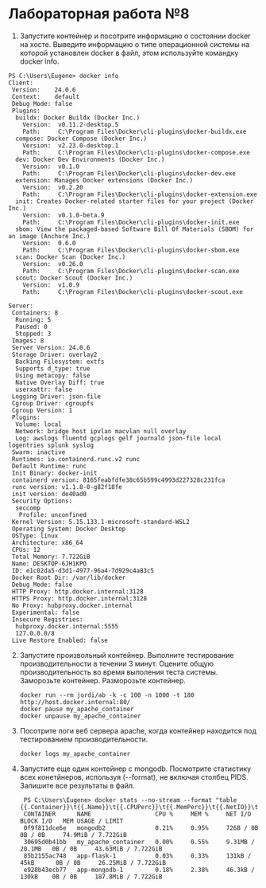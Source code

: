 # Лабораторная работа №8
1. Запустите контейнер и посотрите информацию о состоянии docker на хосте. Выведите информацию о типе операционной системы на которой установлен docker в файл, этом используйте командку docker info.
```
PS C:\Users\Eugene> docker info
Client:
 Version:    24.0.6
 Context:    default
 Debug Mode: false
 Plugins:
  buildx: Docker Buildx (Docker Inc.)
    Version:  v0.11.2-desktop.5
    Path:     C:\Program Files\Docker\cli-plugins\docker-buildx.exe
  compose: Docker Compose (Docker Inc.)
    Version:  v2.23.0-desktop.1
    Path:     C:\Program Files\Docker\cli-plugins\docker-compose.exe
  dev: Docker Dev Environments (Docker Inc.)
    Version:  v0.1.0
    Path:     C:\Program Files\Docker\cli-plugins\docker-dev.exe
  extension: Manages Docker extensions (Docker Inc.)
    Version:  v0.2.20
    Path:     C:\Program Files\Docker\cli-plugins\docker-extension.exe
  init: Creates Docker-related starter files for your project (Docker Inc.)
    Version:  v0.1.0-beta.9
    Path:     C:\Program Files\Docker\cli-plugins\docker-init.exe
  sbom: View the packaged-based Software Bill Of Materials (SBOM) for an image (Anchore Inc.)
    Version:  0.6.0
    Path:     C:\Program Files\Docker\cli-plugins\docker-sbom.exe
  scan: Docker Scan (Docker Inc.)
    Version:  v0.26.0
    Path:     C:\Program Files\Docker\cli-plugins\docker-scan.exe
  scout: Docker Scout (Docker Inc.)
    Version:  v1.0.9
    Path:     C:\Program Files\Docker\cli-plugins\docker-scout.exe

Server:
 Containers: 8
  Running: 5
  Paused: 0
  Stopped: 3
 Images: 8
 Server Version: 24.0.6
 Storage Driver: overlay2
  Backing Filesystem: extfs
  Supports d_type: true
  Using metacopy: false
  Native Overlay Diff: true
  userxattr: false
 Logging Driver: json-file
 Cgroup Driver: cgroupfs
 Cgroup Version: 1
 Plugins:
  Volume: local
  Network: bridge host ipvlan macvlan null overlay
  Log: awslogs fluentd gcplogs gelf journald json-file local logentries splunk syslog
 Swarm: inactive
 Runtimes: io.containerd.runc.v2 runc
 Default Runtime: runc
 Init Binary: docker-init
 containerd version: 8165feabfdfe38c65b599c4993d227328c231fca
 runc version: v1.1.8-0-g82f18fe
 init version: de40ad0
 Security Options:
  seccomp
   Profile: unconfined
 Kernel Version: 5.15.133.1-microsoft-standard-WSL2
 Operating System: Docker Desktop
 OSType: linux
 Architecture: x86_64
 CPUs: 12
 Total Memory: 7.722GiB
 Name: DESKTOP-6JH1KPO
 ID: e1c02da5-d3d1-4977-96a4-7d929c4a83c5
 Docker Root Dir: /var/lib/docker
 Debug Mode: false
 HTTP Proxy: http.docker.internal:3128
 HTTPS Proxy: http.docker.internal:3128
 No Proxy: hubproxy.docker.internal
 Experimental: false
 Insecure Registries:
  hubproxy.docker.internal:5555
  127.0.0.0/8
 Live Restore Enabled: false
```
2. Запустите произвольный контейнер. Выполните тестирование производительности в течении 3 минут. Оцените общую производительность во время выполения теста системы. Заморозьте контейнер. Разморозьте контейнер.
   ```
   docker run --rm jordi/ab -k -c 100 -n 1000 -t 180 http://host.docker.internal:80/
   docker pause my_apache_container
   docker unpause my_apache_container
   ```
3. Посотрите логи веб сервера apache, когда контейнер находится под тестированием производительности.
   ```
   docker logs my_apache_container
   ```
4. Запустите еще один контейнер с mongodb. Посмотрите статистику всех конетйнеров, используя (--format), не включая столбец PIDS. Запишите все результаты в файл.
   ```
    PS C:\Users\Eugene> docker stats --no-stream --format "table {{.Container}}\t{{.Name}}\t{{.CPUPerc}}\t{{.MemPerc}}\t{{.NetIO}}\t{{.BlockIO}}\t{{.MemUsage}}"
    CONTAINER      NAME                  CPU %     MEM %     NET I/O           BLOCK I/O   MEM USAGE / LIMIT
    0f9f811dce6e   mongodb2              0.21%     0.95%     726B / 0B         0B / 0B     74.9MiB / 7.722GiB
    30695d0b41bb   my_apache_container   0.00%     0.55%     9.31MB / 20.1MB   0B / 0B     43.63MiB / 7.722GiB
    85b2155ac748   app-flask-1           0.03%     0.33%     131kB / 45kB      0B / 0B     26.25MiB / 7.722GiB
    e928b43ecb77   app-mongodb-1         0.18%     2.38%     46.3kB / 130kB    0B / 0B     187.8MiB / 7.722GiB
   ```